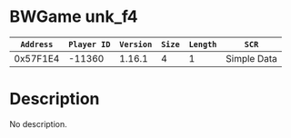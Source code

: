 # BWGame unk_f4

| `Address` | `Player ID` | `Version` | `Size` | `Length` | `SCR` |
| ---------- | ----------- | --------- | ------ | -------- | ---- |
| 0x57F1E4 | -11360 | 1.16.1 | 4 | 1 | Simple Data |

# Description

No description.